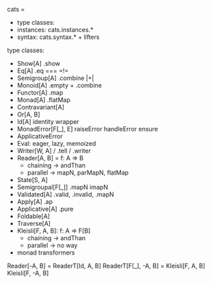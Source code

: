 cats = 
- type classes:
- instances:    cats.instances.*
- syntax:       cats.syntax.*   + lifters

type classes:
 - Show[A]          .show
 - Eq[A]            .eq       === =!=
 - Semigroup[A]     .combine  |+|
 - Monoid[A]        .empty + .combine
 - Functor[A]       .map
 - Monad[A]         .flatMap
 - Contravariant[A]
 - Or[A, B]
 - Id[A]            identity wrapper
 - MonadError[F[_], E] raiseError handleError ensure
 - ApplicativeError
 - Eval: eager, lazy, memoized
 - Writer[W, A]      / .tell / .writer
 - Reader[A, B] = f: A => B
   - chaining -> andThan
   - parallel -> mapN, parMapN, flatMap
 - State[S, A]
 - Semigroupal[F[_]]  .mapN imapN
 - Validated[A]      .valid, .invalid, .mapN
 - Apply[A]          .ap
 - Applicative[A]    .pure
 - Foldable[A]
 - Traverse[A]
 - Kleisli[F, A, B]: f: A => F[B]
   - chaining -> andThan
   - parallel -> no way
 - monad transformers

Reader[-A, B] = ReaderT[Id, A, B] 
ReaderT[F[_], -A, B] = Kleisli[F, A, B] 
Kleisli[F, -A, B]  


